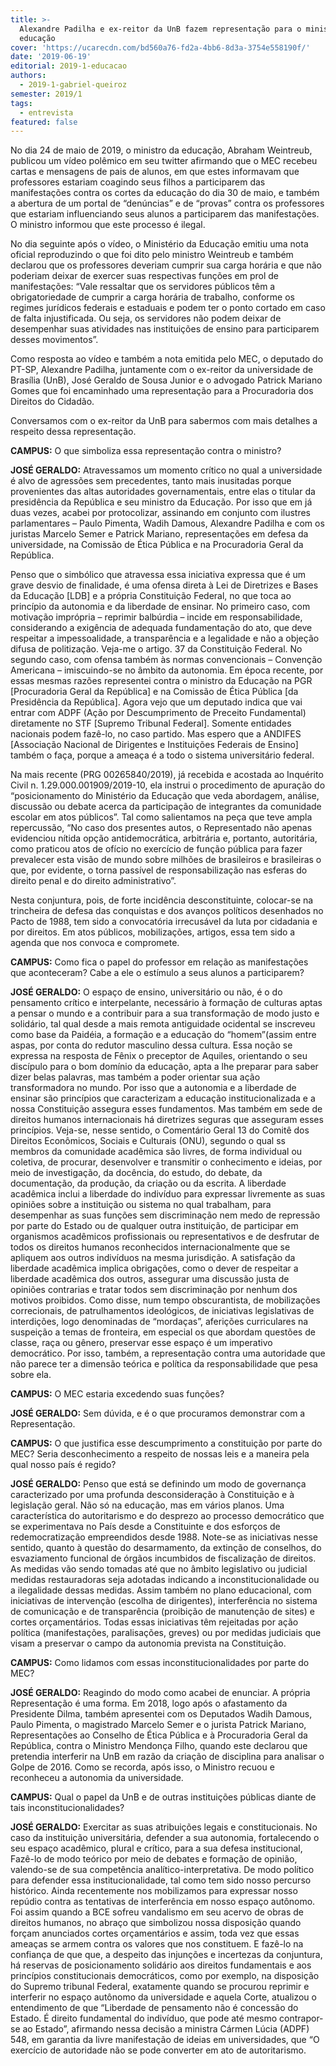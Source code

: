 ```yaml
---
title: >-
  Alexandre Padilha e ex-reitor da UnB fazem representação para o ministro da
  educação
cover: 'https://ucarecdn.com/bd560a76-fd2a-4bb6-8d3a-3754e558190f/'
date: '2019-06-19'
editorial: 2019-1-educacao
authors:
  - 2019-1-gabriel-queiroz
semester: 2019/1
tags:
  - entrevista
featured: false
---
```

No dia 24 de maio de 2019, o ministro da educação, Abraham Weintreub, publicou um vídeo polêmico em seu twitter afirmando que o MEC recebeu cartas e mensagens de pais de alunos, em que estes informavam que professores estariam coagindo seus filhos a participarem das manifestações contra os cortes da educação do dia 30 de maio, e também a abertura de um portal de “denúncias” e de “provas” contra os professores que estariam influenciando seus alunos a participarem das manifestações. O ministro informou que este processo é ilegal.

No dia seguinte após o vídeo, o Ministério da Educação emitiu uma nota oficial reproduzindo o que foi dito pelo ministro Weintreub e também declarou que os professores deveriam cumprir sua carga horária e que não poderiam deixar de exercer suas respectivas funções em prol de manifestações: “Vale ressaltar que os servidores públicos têm a obrigatoriedade de cumprir a carga horária de trabalho, conforme os regimes jurídicos federais e estaduais e podem ter o ponto cortado em caso de falta injustificada. Ou seja, os servidores não podem deixar de desempenhar suas atividades nas instituições de ensino para participarem desses movimentos”.

Como resposta ao vídeo e também a nota emitida pelo MEC, o deputado do PT-SP, Alexandre Padilha, juntamente com o ex-reitor da universidade de Brasília (UnB), José Geraldo de Sousa Junior e o advogado Patrick Mariano Gomes que foi encaminhado uma representação para a Procuradoria dos Direitos do Cidadão.

Conversamos com o ex-reitor da UnB para sabermos com mais detalhes a respeito dessa representação.

**CAMPUS:** O que simboliza essa representação contra o ministro?

**JOSÉ GERALDO:** Atravessamos um momento crítico no qual a universidade é alvo de agressões sem precedentes, tanto mais inusitadas porque provenientes das altas autoridades governamentais, entre elas o titular da presidência da República e seu ministro da Educação. Por isso que em já duas vezes, acabei por protocolizar, assinando em conjunto com ilustres parlamentares – Paulo Pimenta, Wadih Damous, Alexandre Padilha e com os juristas Marcelo Semer e Patrick Mariano, representações em defesa da universidade, na Comissão de Ética Pública e na Procuradoria Geral da República.

Penso que o simbólico que atravessa essa iniciativa expressa que é um grave desvio de finalidade, é uma ofensa direta à Lei de Diretrizes e Bases da Educação \[LDB] e a própria Constituição Federal, no que toca ao princípio da autonomia e da liberdade de ensinar. No primeiro caso, com motivação imprópria – reprimir balbúrdia – incide em responsabilidade, considerando a exigência de adequada fundamentação do ato, que deve respeitar a impessoalidade, a transparência e a legalidade e não a objeção difusa de politização. Veja-me o artigo. 37 da Constituição Federal. No segundo caso, com ofensa também às normas convencionais – Convenção Americana – imiscuindo-se no âmbito da autonomia. Em época recente, por essas mesmas razões representei contra o ministro da Educação na PGR \[Procuradoria Geral da República] e na Comissão de Ética Pública \[da Presidência da República]. Agora vejo que um deputado indica que vai entrar com ADPF (Ação por Descumprimento de Preceito Fundamental) diretamente no STF \[Supremo Tribunal Federal]. Somente entidades nacionais podem fazê-lo, no caso partido. Mas espero que a ANDIFES \[Associação Nacional de Dirigentes e Instituições Federais de Ensino] também o faça, porque a ameaça é a todo o sistema universitário federal.

Na mais recente (PRG 00265840/2019), já recebida e acostada ao Inquérito Civil n. 1.29.000.001909/2019-10, ela instrui o procedimento de apuração do “posicionamento do Ministério da Educação que veda abordagem, análise, discussão ou debate acerca da participação de integrantes da comunidade escolar em atos públicos”. Tal como salientamos na peça que teve ampla repercussão, “No caso dos presentes autos, o Representado não apenas evidenciou nítida opção antidemocrática, arbitrária e, portanto, autoritária, como praticou atos de ofício no exercício de função pública para fazer prevalecer esta visão de mundo sobre milhões de brasileiros e brasileiras o que, por evidente, o torna passível de responsabilização nas esferas do direito penal e do direito administrativo”.

Nesta conjuntura, pois, de forte incidência desconstituinte, colocar-se na trincheira de defesa das conquistas e dos avanços políticos desenhados no Pacto de 1988, tem sido a convocatória irrecusável da luta por cidadania e por direitos. Em atos públicos, mobilizações, artigos, essa tem sido a agenda que nos convoca e compromete.

**CAMPUS:** Como fica o papel do professor em relação as manifestações que aconteceram? Cabe a ele o estímulo a seus alunos a participarem?

**JOSÉ GERALDO:** O espaço de ensino, universitário ou não, é o do pensamento crítico e interpelante, necessário à formação de culturas aptas a pensar o mundo e a contribuir para a sua transformação de modo justo e solidário, tal qual desde a mais remota antiguidade ocidental se inscreveu como base da Paidéia, a formação e a educação do “homem”(assim entre aspas, por conta do redutor masculino dessa cultura. Essa noção se expressa na resposta de Fênix o preceptor de Aquiles, orientando o seu discípulo para o bom domínio da educação, apta a lhe preparar para saber dizer belas palavras, mas também a poder orientar sua ação transformadora no mundo. Por isso que a autonomia e a liberdade de ensinar são princípios que caracterizam a educação institucionalizada e a nossa Constituição assegura esses fundamentos. Mas também em sede de direitos humanos internacionais há diretrizes seguras que asseguram esses princípios. Veja-se, nesse sentido, o Comentário Geral 13 do Comitê dos Direitos Econômicos, Sociais e Culturais (ONU), segundo o qual ss membros da comunidade acadêmica são livres, de forma individual ou coletiva, de procurar, desenvolver e transmitir o conhecimento e ideias, por meio de investigação, da docência, do estudo, do debate, da documentação, da produção, da criação ou da escrita. A liberdade acadêmica inclui a liberdade do indivíduo para expressar livremente as suas opiniões sobre a instituição ou sistema no qual trabalham, para desempenhar as suas funções sem discriminação nem medo de repressão por parte do Estado ou de qualquer outra instituição, de participar em organismos acadêmicos profissionais ou representativos e de desfrutar de todos os direitos humanos reconhecidos internacionalmente que se apliquem aos outros indivíduos na mesma jurisdição. A satisfação da liberdade acadêmica implica obrigações, como o dever de respeitar a liberdade acadêmica dos outros, assegurar uma discussão justa de opiniões contrarias e tratar todos sem discriminação por nenhum dos motivos proibidos. Como disse, num tempo obscurantista, de mobilizações correcionais, de patrulhamentos ideológicos, de iniciativas legislativas de interdições, logo denominadas de “mordaças”, aferições curriculares na suspeição a temas de fronteira, em especial os que abordam questões de classe, raça ou gênero, preservar esse espaço é um imperativo democrático. Por isso, também, a representação contra uma autoridade que não parece ter a dimensão teórica e política da responsabilidade que pesa sobre ela. 

**CAMPUS:** O MEC estaria excedendo suas funções? 

**JOSÉ GERALDO:** Sem dúvida, e é o que procuramos demonstrar com a Representação.

**CAMPUS:** O que justifica esse descumprimento a constituição por parte do MEC? Seria desconhecimento a respeito de nossas leis e a maneira pela qual nosso país é regido? 

**JOSÉ GERALDO:** Penso que está se definindo um modo de governança caracterizado por uma profunda desconsideração à Constituição e à legislação geral. Não só na educação, mas em vários planos. Uma característica do autoritarismo e do desprezo ao processo democrático que se experimentava no País desde a Constituinte e dos esforços de redemocratização empreendidos desde 1988. Note-se as iniciativas nesse sentido, quanto à questão do desarmamento, da extinção de conselhos, do esvaziamento funcional de órgãos incumbidos de fiscalização de direitos. As medidas vão sendo tomadas até que no âmbito legislativo ou judicial medidas restauradoras seja adotadas indicando a inconstitucionalidade ou a ilegalidade dessas medidas. Assim também no plano educacional, com iniciativas de intervenção (escolha de dirigentes), interferência no sistema de comunicação e de transparência (proibição de manutenção de sites) e cortes orçamentários. Todas essas iniciativas têm rejeitadas por ação política (manifestações, paralisações, greves) ou por medidas judiciais que visam a preservar o campo da autonomia prevista na Constituição.

**CAMPUS:** Como lidamos com essas inconstitucionalidades por parte do MEC?

**JOSÉ GERALDO:** Reagindo do modo como acabei de enunciar. A própria Representação é uma forma. Em 2018, logo após o afastamento da Presidente Dilma, também apresentei com os Deputados Wadih Damous, Paulo Pimenta, o magistrado Marcelo Semer e o jurista Patrick Mariano, Representações ao Conselho de Ética Pública e à Procuradoria Geral da República, contra o Ministro Mendonça Filho, quando este declarou que pretendia interferir na UnB em razão da criação de disciplina para analisar o Golpe de 2016. Como se recorda, após isso, o Ministro recuou e reconheceu a autonomia da universidade. 

**CAMPUS:** Qual o papel da UnB e de outras instituições públicas diante de tais inconstitucionalidades? 

**JOSÉ GERALDO:** Exercitar as suas atribuições legais e constitucionais. No caso da instituição universitária, defender a sua autonomia, fortalecendo o seu espaço acadêmico, plural e crítico, para a sua defesa institucional, Fazê-lo de modo teórico por meio de debates e formação de opinião, valendo-se de sua competência analítico-interpretativa. De modo político para defender essa institucionalidade, tal como tem sido nosso percurso histórico. Ainda recentemente nos mobilizamos para expressar nosso repúdio contra as tentativas de interferência em nosso espaço autônomo. Foi assim quando a BCE sofreu vandalismo em seu acervo de obras de direitos humanos, no abraço que simbolizou nossa disposição quando forçam anunciados cortes orçamentários e assim, toda vez que essas ameaças se armem contra os valores que nos constituem. E fazê-lo na confiança de que que, a despeito das injunções e incertezas da conjuntura, há reservas de posicionamento solidário aos direitos fundamentais e aos princípios constitucionais democráticos, como por exemplo, na disposição do Supremo tribunal Federal, exatamente quando se procurou reprimir e interferir no espaço autônomo da universidade e aquela Corte, atualizou o entendimento de que “Liberdade de pensamento não é concessão do Estado. É direito fundamental do indivíduo, que pode até mesmo contrapor-se ao Estado”, afirmando nessa decisão a ministra Cármen Lúcia (ADPF) 548, em garantia da livre manifestação de ideias em universidades, que “O exercício de autoridade não se pode converter em ato de autoritarismo.

